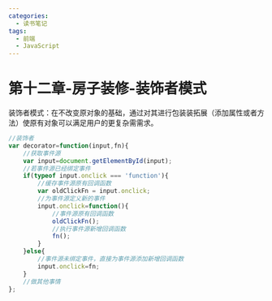 ```yaml
---
categories:
  - 读书笔记
tags:
  - 前端
  - JavaScript
---
```


# 第十二章-房子装修-装饰者模式

装饰者模式：在不改变原对象的基础，通过对其进行包装装拓展（添加属性或者方法）使原有对象可以满足用户的更复杂需需求。

```js
//装饰者
var decorator=function(input,fn){
    //获取事件源
    var input=document.getElementById(input);
    //若事件源已经绑定事件
    if(typeof input.onclick === 'function'){
        //缓存事件源原有回调函数
        var oldClickFn = input.onclick;
        //为事件源定义新的事件
        input.onclick=function(){
            //事件源原有回调函数
            oldClickFn();
            //执行事件源新增回调函数
            fn();
        }
    }else{
        //事件源未绑定事件，直接为事件源添加新增回调函数
        input.onclick=fn;
    }
    //做其他事情
};
```

